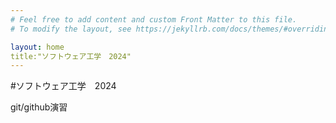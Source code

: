 ```yaml
---
# Feel free to add content and custom Front Matter to this file.
# To modify the layout, see https://jekyllrb.com/docs/themes/#overriding-theme-defaults

layout: home
title:"ソフトウェア工学　2024"
---
```


#ソフトウェア工学　2024

git/github演習